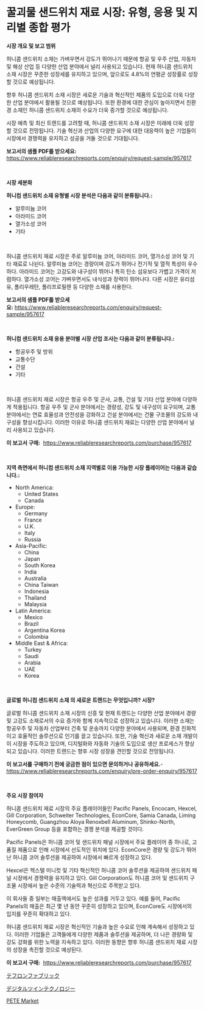 <p><h1>꿀괴물 샌드위치 재료 시장: 유형, 응용 및 지리별 종합 평가</h1></p><p><strong>시장 개요 및 보고 범위</strong></p>
<p><p>허니콤 샌드위치 소재는 가벼우면서 강도가 뛰어나기 때문에 항공 및 우주 산업, 자동차 및 해상 산업 등 다양한 산업 분야에서 널리 사용되고 있습니다. 현재 허니콤 샌드위치 소재 시장은 꾸준한 성장세를 유지하고 있으며, 앞으로도 4.8%의 연평균 성장률로 성장할 것으로 예상됩니다.</p><p>향후 허니콤 샌드위치 소재 시장은 새로운 기술과 혁신적인 제품의 도입으로 더욱 다양한 산업 분야에서 활용될 것으로 예상됩니다. 또한 환경에 대한 관심이 높아지면서 친환경 소재인 허니콤 샌드위치 소재의 수요가 더욱 증가할 것으로 예상됩니다.</p><p>시장 예측 및 최신 트렌드를 고려할 때, 허니콤 샌드위치 소재 시장은 미래에 더욱 성장할 것으로 전망됩니다. 기술 혁신과 산업의 다양한 요구에 대한 대응력이 높은 기업들이 시장에서 경쟁력을 유지하고 성공을 거둘 것으로 기대됩니다.</p></p>
<p><strong>보고서의 샘플 PDF를 받으세요:</strong> <a href="https://www.reliableresearchreports.com/enquiry/request-sample/957617">https://www.reliableresearchreports.com/enquiry/request-sample/957617</a></p>
<p>&nbsp;</p>
<p><strong>시장 세분화</strong></p>
<p><strong>허니컴 샌드위치 소재 유형별 시장 분석은 다음과 같이 분류됩니다.:</strong></p>
<p><ul><li>알루미늄 코어</li><li>아라미드 코어</li><li>열가소성 코어</li><li>기타</li></ul></p>
<p>&nbsp;</p>
<p><p>허니콤 샌드위치 재료 시장은 주로 알루미늄 코어, 아라미드 코어, 열가소성 코어 및 기타 재료로 나뉜다. 알루미늄 코어는 경량이며 강도가 뛰어나 전기적 및 열적 특성이 우수하다. 아라미드 코어는 고강도와 내구성이 뛰어나 특히 탄소 섬유보다 가볍고 가격이 저렴하다. 열가소성 코어는 가벼우면서도 내식성과 장력이 뛰어나다. 다른 시장은 유리섬유, 폴리우레탄, 폴리프로필렌 등 다양한 소재를 사용한다.</p></p>
<p><strong>보고서의 샘플 PDF를 받으세요:</strong>&nbsp;<a href="https://www.reliableresearchreports.com/enquiry/request-sample/957617">https://www.reliableresearchreports.com/enquiry/request-sample/957617</a></p>
<p>&nbsp;</p>
<p><strong> 허니컴 샌드위치 소재 응용 분야별 시장 산업 조사는 다음과 같이 분류됩니다.:</strong></p>
<p><ul><li>항공우주 및 방위</li><li>교통수단</li><li>건설</li><li>기타</li></ul></p>
<p>&nbsp;</p>
<p><p>허니콤 샌드위치 재료 시장은 항공 우주 및 군사, 교통, 건설 및 기타 산업 분야에 다양하게 적용됩니다. 항공 우주 및 군사 분야에서는 경량성, 강도 및 내구성이 요구되며, 교통 분야에서는 연료 효율성과 안전성을 강화하고 건설 분야에서는 건물 구조물의 강도와 내구성을 향상시킵니다. 이러한 이유로 허니콤 샌드위치 재료는 다양한 산업 분야에서 널리 사용되고 있습니다.</p></p>
<p><strong>이 보고서 구매:</strong>&nbsp; <a href="https://www.reliableresearchreports.com/purchase/957617">https://www.reliableresearchreports.com/purchase/957617</a></p>
<p>&nbsp;</p>
<p><strong>지역 측면에서 허니컴 샌드위치 소재 지역별로 이용 가능한 시장 플레이어는 다음과 같습니다.:</strong></p>
<p><ul>
    <li>
        North America:
        <ul>
            <li>United States</li>
            <li>Canada</li>
        </ul>
    </li>
    <li>
        Europe:
        <ul>
            <li>Germany</li>
            <li>France</li>
            <li>U.K.</li>
            <li>Italy</li>
            <li>Russia</li>
        </ul>
    </li>
    <li>
        Asia-Pacific:
        <ul>
            <li>China</li>
            <li>Japan</li>
            <li>South Korea</li>
            <li>India</li>
            <li>Australia</li>
            <li>China Taiwan</li>
            <li>Indonesia</li>
            <li>Thailand</li>
            <li>Malaysia</li>
        </ul>
    </li>
    <li>
        Latin America:
        <ul>
            <li>Mexico</li>
            <li>Brazil</li>
            <li>Argentina Korea</li>
            <li>Colombia</li>
        </ul>
    </li>
    <li>
        Middle East & Africa:
        <ul>
            <li>Turkey</li>
            <li>Saudi</li>
            <li>Arabia</li>
            <li>UAE</li>
            <li>Korea</li>
        </ul>
    </li>
    </ul></p>
<p>&nbsp;</p>
<p><strong>글로벌 허니컴 샌드위치 소재 의 새로운 트렌드는 무엇입니까? 시장?</strong></p>
<p><p>글로벌 허니콤 샌드위치 소재 시장의 신흥 및 현재 트렌드는 다양한 산업 분야에서 경량 및 고강도 소재로서의 수요 증가와 함께 지속적으로 성장하고 있습니다. 이러한 소재는 항공우주 및 자동차 산업부터 건축 및 운송까지 다양한 분야에서 사용되며, 환경 친화적이고 효율적인 솔루션으로 인기를 끌고 있습니다. 또한, 기술 혁신과 새로운 소재 개발이 이 시장을 주도하고 있으며, 디지털화와 자동화 기술의 도입으로 생산 프로세스가 향상되고 있습니다. 이러한 트렌드는 향후 시장 성장을 견인할 것으로 전망됩니다.</p></p>
<p><strong>이 보고서를 구매하기 전에 궁금한 점이 있으면 문의하거나 공유하세요.</strong>- <a href="https://www.reliableresearchreports.com/enquiry/pre-order-enquiry/957617">https://www.reliableresearchreports.com/enquiry/pre-order-enquiry/957617</a></p>
<p>&nbsp;</p>
<p><strong>주요 시장 참여자</strong></p>
<p><p>허니콤 샌드위치 재료 시장의 주요 플레이어들인 Pacific Panels, Encocam, Hexcel, Gill Corporation, Schweiter Technologies, EconCore, Samia Canada, Liming Honeycomb, Guangzhou Aloya Renoxbell Aluminum, Shinko-North, EverGreen Group 등을 포함하는 경쟁 분석을 제공할 것이다.</p><p>Pacific Panels은 허니콤 코어 및 샌드위치 패널 시장에서 주요 플레이어 중 하나로, 고품질 제품으로 인해 시장에서 선도적인 위치에 있다. EconCore은 경량 및 강도가 뛰어난 허니콤 코어 솔루션을 제공하여 시장에서 빠르게 성장하고 있다.</p><p>Hexcel은 헥스텔 미니컷 및 기타 혁신적인 허니콤 코어 솔루션을 제공하여 샌드위치 패널 시장에서 경쟁력을 유지하고 있다. Gill Corporation도 허니콤 코어 및 샌드위치 구조물 시장에서 높은 수준의 기술력과 혁신으로 주목받고 있다.</p><p>이 회사들 중 일부는 매출액에서도 높은 성과를 거두고 있다. 예를 들어, Pacific Panels의 매출은 최근 몇 년 동안 꾸준히 성장하고 있으며, EconCore도 시장에서의 입지를 꾸준히 확대하고 있다.</p><p>허니콤 샌드위치 재료 시장은 혁신적인 기술과 높은 수요로 인해 계속해서 성장하고 있다. 이러한 기업들은 고객들에게 다양한 제품과 솔루션을 제공하며, 더 나은 경량화 및 강도 강화를 위한 노력을 지속하고 있다. 이러한 동향은 향후 허니콤 샌드위치 재료 시장의 성장을 촉진할 것으로 예상된다.</p></p>
<p><strong>이 보고서 구매:</strong>&nbsp;&nbsp;<a href="https://www.reliableresearchreports.com/purchase/957617">https://www.reliableresearchreports.com/purchase/957617</a></p>
<p><p><a href="https://github.com/marbadji/Market-Research-Report-List-1/blob/main/180151617128.md">テフロンファブリック</a></p><p><a href="https://github.com/KaydenJohns1964/Market-Research-Report-List-1/blob/main/780079817129.md">デジタルツインテクノロジー</a></p><p><a href="https://cedar-agate-3da.notion.site/PETE-Market-Size-Furnishes-Valuable-Information-Encompassing-Market-Share-Market-Trends-and-Projec-d47ccecd0b9447b7bf33ffc3df8db321">PETE Market</a></p></p>
